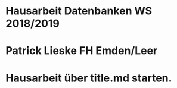 # Hausarbeit Datenbanken WS 2018/2019
# Patrick Lieske FH Emden/Leer
# Hausarbeit über title.md starten.
